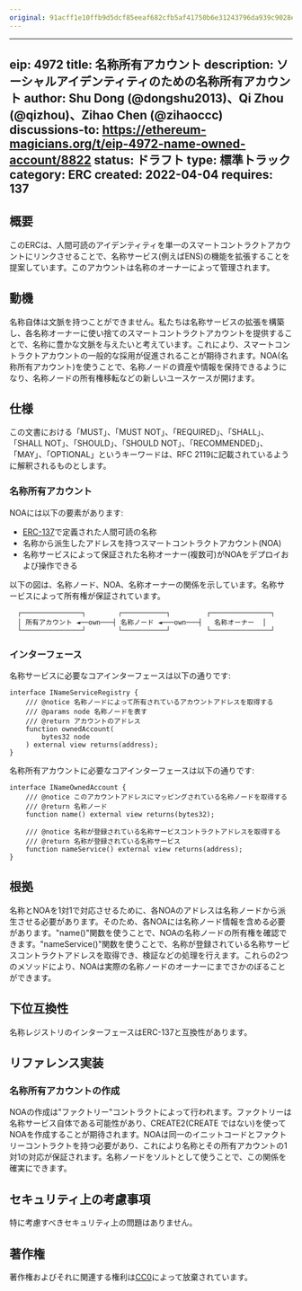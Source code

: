 ```yaml
---
original: 91acff1e10ffb9d5dcf85eeaf682cfb5af41750b6e31243796da939c9028ea4d
---
```


---
eip: 4972
title: 名称所有アカウント
description: ソーシャルアイデンティティのための名称所有アカウント
author: Shu Dong (@dongshu2013)、Qi Zhou (@qizhou)、Zihao Chen (@zihaoccc)
discussions-to: https://ethereum-magicians.org/t/eip-4972-name-owned-account/8822
status: ドラフト
type: 標準トラック
category: ERC
created: 2022-04-04
requires: 137
---

## 概要

このERCは、人間可読のアイデンティティを単一のスマートコントラクトアカウントにリンクさせることで、名称サービス(例えばENS)の機能を拡張することを提案しています。このアカウントは名称のオーナーによって管理されます。

## 動機

名称自体は文脈を持つことができません。私たちは名称サービスの拡張を構築し、各名称オーナーに使い捨てのスマートコントラクトアカウントを提供することで、名称に豊かな文脈を与えたいと考えています。これにより、スマートコントラクトアカウントの一般的な採用が促進されることが期待されます。NOA(名称所有アカウント)を使うことで、名称ノードの資産や情報を保持できるようになり、名称ノードの所有権移転などの新しいユースケースが開けます。

## 仕様

この文書における「MUST」、「MUST NOT」、「REQUIRED」、「SHALL」、「SHALL NOT」、「SHOULD」、「SHOULD NOT」、「RECOMMENDED」、「MAY」、「OPTIONAL」というキーワードは、RFC 2119に記載されているように解釈されるものとします。

### 名称所有アカウント

NOAには以下の要素があります:

- [ERC-137](./eip-137.md)で定義された人間可読の名称
- 名称から派生したアドレスを持つスマートコントラクトアカウント(NOA)
- 名称サービスによって保証された名称オーナー(複数可)がNOAをデプロイおよび操作できる

以下の図は、名称ノード、NOA、名称オーナーの関係を示しています。名称サービスによって所有権が保証されています。

      ┌───────────────┐        ┌───────────┐         ┌───────────────┐
      │ 所有アカウント ◄──own───┤ 名称ノード ◄───own───┤   名称オーナー  │
      └───────────────┘        └───────────┘         └───────────────┘

### インターフェース

名称サービスに必要なコアインターフェースは以下の通りです:

	interface INameServiceRegistry {
	    /// @notice 名称ノードによって所有されているアカウントアドレスを取得する
	    /// @params node 名称ノードを表す
	    /// @return アカウントのアドレス
	    function ownedAccount(
	        bytes32 node
	    ) external view returns(address);
	}

名称所有アカウントに必要なコアインターフェースは以下の通りです:

	interface INameOwnedAccount {
	    /// @notice このアカウントアドレスにマッピングされている名称ノードを取得する
	    /// @return 名称ノード
	    function name() external view returns(bytes32);

	    /// @notice 名称が登録されている名称サービスコントラクトアドレスを取得する
	    /// @return 名称が登録されている名称サービス
	    function nameService() external view returns(address);
	}

## 根拠

名称とNOAを1対1で対応させるために、各NOAのアドレスは名称ノードから派生させる必要があります。そのため、各NOAには名称ノード情報を含める必要があります。"name()"関数を使うことで、NOAの名称ノードの所有権を確認できます。"nameService()"関数を使うことで、名称が登録されている名称サービスコントラクトアドレスを取得でき、検証などの処理を行えます。これらの2つのメソッドにより、NOAは実際の名称ノードのオーナーにまでさかのぼることができます。

## 下位互換性

名称レジストリのインターフェースはERC-137と互換性があります。

## リファレンス実装

### 名称所有アカウントの作成

NOAの作成は"ファクトリー"コントラクトによって行われます。ファクトリーは名称サービス自体である可能性があり、CREATE2(CREATE ではない)を使ってNOAを作成することが期待されます。NOAは同一のイニットコードとファクトリーコントラクトを持つ必要があり、これにより名称とその所有アカウントの1対1の対応が保証されます。名称ノードをソルトとして使うことで、この関係を確実にできます。

## セキュリティ上の考慮事項

特に考慮すべきセキュリティ上の問題はありません。

## 著作権

著作権およびそれに関連する権利は[CC0](../LICENSE.md)によって放棄されています。
